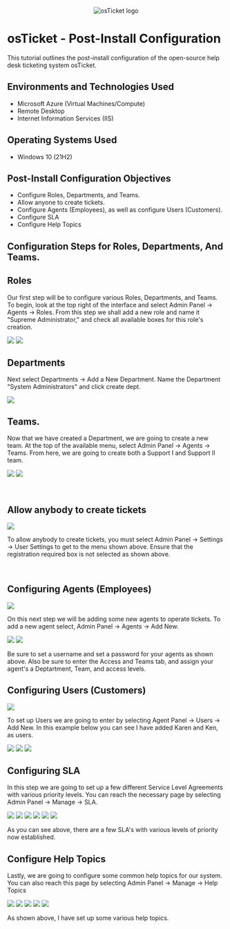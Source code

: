 <p align="center">
<img src="https://i.imgur.com/Clzj7Xs.png" alt="osTicket logo"/>
</p>

<h1>osTicket - Post-Install Configuration</h1>
This tutorial outlines the post-install configuration of the open-source help desk ticketing system osTicket.<br />


<h2>Environments and Technologies Used</h2>

- Microsoft Azure (Virtual Machines/Compute)
- Remote Desktop
- Internet Information Services (IIS)

<h2>Operating Systems Used </h2>

- Windows 10</b> (21H2)

<h2>Post-Install Configuration Objectives</h2>

- Configure Roles, Departments, and Teams.
- Allow anyone to create tickets.
- Configure Agents (Employees), as well as configure Users (Customers).
- Configure SLA
- Configure Help Topics

<h2>Configuration Steps for Roles, Departments, And Teams.</h2>

<h2>Roles</h2>
Our first step will be to configure various Roles, Departments, and Teams. To begin, look at the top right of the interface and select Admin Panel -> Agents -> Roles. From this step we shall add a new role and name it "Supreme Administrator," and check all available boxes for this role's creation.
</p>
</p>
<img src="https://github.com/ashtvanf/osTicket-post-install-config/assets/138221709/9876671e-a245-4fc4-b335-431601ed23aa"/>
<img src="https://github.com/ashtvanf/osTicket-post-install-config/assets/138221709/877551b1-78b6-4233-a629-3a965fe0999c"/>
</p>
</p>
<h2>Departments</h2>
Next select Departments -> Add a New Department. Name the Department "System Administrators" and click create dept. 
</p>
<img src="https://github.com/ashtvanf/osTicket-post-install-config/assets/138221709/e8bb353e-9acf-48ea-aaa8-b989abf55230"/>
</p>
<h2>Teams.</h2>
Now that we have created a Department, we are going to create a new team. At the top of the available menu, 
select Admin Panel -> Agents -> Teams. From here, we are going to create both a Support I and Support II team.
</p>
</p>
<img src="https://github.com/ashtvanf/osTicket-post-install-config/assets/138221709/6deb2d47-e92a-476e-9d5e-67b1ff78a632"/>
<img src="https://github.com/ashtvanf/osTicket-post-install-config/assets/138221709/68f708c1-ac2a-401e-b977-0e893dce3f0c"/>
</p>
</p>
</p>
<br />
<h2>Allow anybody to create tickets</h2>
<p>
<img src="https://github.com/ashtvanf/osTicket-post-install-config/assets/138221709/a03291aa-5de4-401e-a153-0d21a1d62c0a"/>
</p>
</p>
To allow anybody to create tickets, you must select Admin Panel -> Settings -> User Settings to get to the menu shown above. Ensure that the registration required box is not selected as shown above.
</p>
<br />
<h2>Configuring Agents (Employees)</h2>
</p>
</p>
<img src="https://github.com/ashtvanf/osTicket-post-install-config/assets/138221709/1d874011-d737-435e-8d64-8d2925ea3160"/>
</p>
</p>
On this next step we will be adding some new agents to operate tickets. To add a new agent select, Admin Panel -> Agents -> Add New.
</p>
</p>
<img src="https://github.com/ashtvanf/osTicket-post-install-config/assets/138221709/1f5922e7-26a8-4895-ad15-e9d382c59d28"/>
<img src="https://github.com/ashtvanf/osTicket-post-install-config/assets/138221709/684a938d-9029-4e82-b46e-afb43265f988"/>
</p>
</p>
Be sure to set a username and set a password for your agents as shown above. Also be sure to enter the Access and Teams tab, and assign your agent's a Deptartment, Team, and access levels.
</p>
</p>
<h2>Configuring Users (Customers)</h2>
</p>
</p>
<img src="https://github.com/ashtvanf/osTicket-post-install-config/assets/138221709/4beeae02-23c0-4233-9a33-5f521e2aebaf"/>
</p>
</p>
To set up Users we are going to enter by selecting Agent Panel -> Users -> Add New. In this example below you can see I have added Karen and Ken, as users.
</p>
</p>
<img src="https://github.com/ashtvanf/osTicket-post-install-config/assets/138221709/05e22a63-0cb9-4705-87f9-b78909cb98e6"/>
<img src="https://github.com/ashtvanf/osTicket-post-install-config/assets/138221709/555e62a4-189e-4780-a1c3-b275f447177d"/>
<img src="https://github.com/ashtvanf/osTicket-post-install-config/assets/138221709/a89ea96a-73a6-4cb6-91c3-46704b20f3b7"/>
</p>
</p>
<h2>Configuring SLA</h2>
In this step we are going to set up a few different Service Level Agreements with various priority levels. You can reach the necessary page by 
selecting Admin Panel -> Manage -> SLA.
</p>
</p>
<img src="https://github.com/ashtvanf/osTicket-post-install-config/assets/138221709/8e275ae8-315e-4c4c-8d82-c499f0b70cbd"/>
<img src="https://github.com/ashtvanf/osTicket-post-install-config/assets/138221709/c9393594-a6d4-4b23-9149-eee5e4259dda"/>
<img src="https://github.com/ashtvanf/osTicket-post-install-config/assets/138221709/3eea85bc-d384-42d7-b383-e344ed7851b8"/>
<img src="https://github.com/ashtvanf/osTicket-post-install-config/assets/138221709/1583d357-ecb2-4b1d-a77d-58342ce01ff4"/>
<img src="https://github.com/ashtvanf/osTicket-post-install-config/assets/138221709/35c86cc0-e9fb-4aaf-a4e3-6f35eb4c4a33"/>
<img src="https://github.com/ashtvanf/osTicket-post-install-config/assets/138221709/a8f4a289-cf0e-4434-bcc7-4b995500593d"/>
</p>
</p>
As you can see above, there are a few SLA's with various levels of priority now established.
</p>
</p>
<h2>Configure Help Topics</h2>
Lastly, we are going to configure some common help topics for our system. You can also reach this page by selecting Admin Panel -> Manage -> Help Topics
</p>
</p>
<img src="https://github.com/ashtvanf/osTicket-post-install-config/assets/138221709/60073db5-e32a-449a-9e4c-85aca8f83ebf"/>
<img src="https://github.com/ashtvanf/osTicket-post-install-config/assets/138221709/b05726e5-2182-45c0-9962-bcf942fab340"/>
<img src="https://github.com/ashtvanf/osTicket-post-install-config/assets/138221709/4f99dc19-286f-4725-bd85-870b633295fc"/>
<img src="https://github.com/ashtvanf/osTicket-post-install-config/assets/138221709/19610ebb-dde6-4748-9969-26fec1e46cc3"/>
<img src="https://github.com/ashtvanf/osTicket-post-install-config/assets/138221709/6a3f8bbb-e919-4adc-9552-d4ac13d583bf"/>
</p>
</p>
As shown above, I have set up some various help topics. 
</p>
</p>
